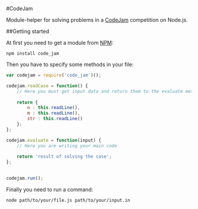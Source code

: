 #CodeJam

Module-helper for solving problems in a [CodeJam](https://code.google.com/codejam/) competition on Node.js.

##Getting started

At first you need to get a module from [NPM](https://npmjs.org/):

```
npm install code_jam
```

Then you have to specify some methods in your file:

```javascript
var codejam = require('code_jam')();

codejam.readCase = function() {
    // Here you must get input data and return them to the evaluate method
    
    return {
        n : this.readLine(),
        m : this.readLine(),
        str : this.readLine()
    };
};

codejam.evaluate = function(input) {
    // Here you are writing your main code
    
    return 'result of solving the case';
};
    

codejam.run();
```

Finally you need to run a command:
```
node path/to/your/file.js path/to/your/input.in
```
